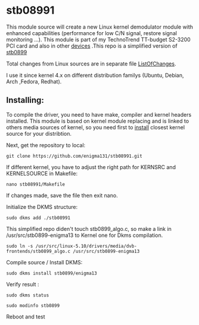 # stb08991

This module source will create a new Linux kernel demodulator module with enhanced capabilities (performance for low C/N signal, restore signal monitoring ...). This module is part of my TechnoTrend TT-budget S2-3200 PCI card and also in other [devices](https://www.linuxtv.org/wiki/index.php/STMicroelectronics_STB0899) .This repo is a simplified version of [stb0899](https://github.com/enigma131/stb0899)

Total changes from Linux sources are in separate file [ListOfChanges](ListOfChanges). 

I use it since kernel 4.x on different distribution familys (Ubuntu, Debian, Arch ,Fedora, Redhat).

## Installing:

To compile the driver, you need to have make, compiler and kernel headers installed. This module is based on kernel module replacing and is linked to others media sources of kernel, so you need first to [install](KernelInstall.md) closest kernel source for your distribtion.

Next, get the repository to local:

    git clone https://github.com/enigma131/stb08991.git

If different kernel, you have to adjust the right path for KERNSRC and KERNELSOURCE in Makefile:

    nano stb08991/Makefile 

If changes made, save the file then exit nano.

Initialize the DKMS structure:

    sudo dkms add ./stb08991

This simplified repo diden't touch stb0899_algo.c, so make a link in /usr/src/stb0899-enigma13 to Kernel one for Dkms compilation.

    sudo ln -s /usr/src/linux-5.10/drivers/media/dvb-frontends/stb0899_algo.c /usr/src/stb0899-enigma13

Compile source / Install DKMS:

    sudo dkms install stb0899/enigma13

Verify result :

    sudo dkms status

    sudo modinfo stb0899

Reboot and test

